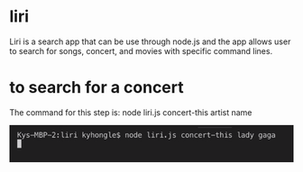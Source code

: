 # liri

Liri is a search app that can be use through node.js and the app allows user to search for songs, concert, and movies with specific command lines.

# to search for a concert

The command for this step is: node liri.js concert-this artist name

![concert-command](./images/concert-command.png)

